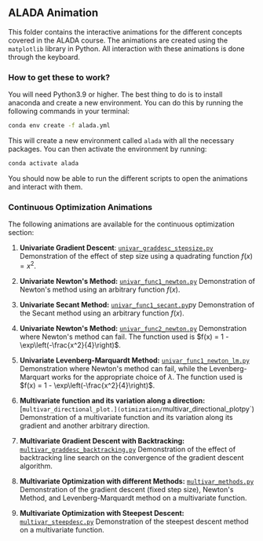 ## ALADA Animation

This folder contains the interactive animations for the different concepts covered in the ALADA course. The animations are created using the `matplotlib` library in Python. All interaction with these animations is done through the keyboard. 


### How to get these to work?

You will need Python3.9 or higher. The best thing to do is to install anaconda and create a new environment. You can do this by running the following commands in your terminal:

```bash
conda env create -f alada.yml
```

This will create a new environment called `alada` with all the necessary packages. You can then activate the environment by running:

```bash
conda activate alada
```

You should now be able to run the different scripts to open the animations and interact with them.

### Continuous Optimization Animations
The following animations are available for the continuous optimization section:
1. **Univariate Gradient Descent**: [`univar_graddesc_stepsize.py`](optimization/univar_graddesc_stepsize.py)
Demonstration of the effect of step size using a quadrating function $f(x) = x^2$.

2. **Univariate Newton's Method:** [`univar_func1_newton.py`](optimization/univar_func1_newton.py)
Demonstration of Newton's method using an arbitrary function $f(x)$.

3. **Univariate Secant Method:** [`univar_func1_secant.py`](optimization/univar_func1_secant.)py
Demonstration of the Secant method using an arbitrary function $f(x)$.

4. **Univariate Newton's Method:** [`univar_func2_newton.py`](optimization/univar_func2_newton.py)
Demonstration where Newton's method can fail. The function used is $f(x) = 1 - \exp\left(-\frac{x^2}{4}\right)$.

5. **Univariate Levenberg-Marquardt Method:** [`univar_func1_newton_lm.py`](optimization/univar_func1_newton_lm.py)
Demonstration where Newton's method can fail, while the Levenberg-Marquart works for the appropriate choice of $\lambda$. The function used is $f(x) = 1 - \exp\left(-\frac{x^2}{4}\right)$.

6. **Multivariate function and its variation along a direction:** [`multivar_directional_plot.](otimization/`multivar_directional_plotpy`)
Demonstration of a multivariate function and its variation along its gradient and another arbitrary direction.

7. **Multivariate Gradient Descent with Backtracking:** [`multivar_graddesc_backtracking.py`](optimization/multivar_graddesc_backtracking.py)
Demonstration of the effect of backtracking line search on the convergence of the gradient descent algorithm.

8. **Multivariate Optimization with different Methods:** [`multivar_methods.py`](optimization/multivar_methods.py)
Demonstration of the gradient descent (fixed step size), Newton's Method, and Levenberg-Marquardt method on a multivariate function.

9. **Multivariate Optimization with Steepest Descent:** [`multivar_steepdesc.py`](optimization/multivar_steepdesc.py)
Demonstration of the steepest descent method on a multivariate function.


